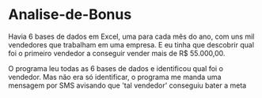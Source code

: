 # Analise-de-Bonus
Havia 6 bases de dados em Excel, uma para cada mês do ano, com uns mil vendedores que trabalham em uma empresa. E eu tinha que descobrir qual foi o primeiro vendedor a conseguir vender mais de R$ 55.000,00.

O programa leu todas as 6 bases de dados e identificou qual foi o vendedor.
Mas não era só identificar, o programa me manda uma mensagem por SMS avisando que 'tal vendedor' conseguiu bater a meta
